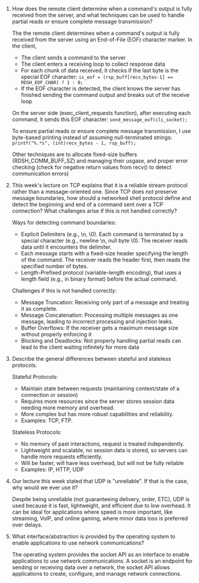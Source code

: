 1. How does the remote client determine when a command's output is fully received from the server, and what techniques can be used to handle partial reads or ensure complete message transmission?

    The the remote client determines when a command's output is fully received from the server using an End-of-File (EOF) character marker. In the client,
    - The client sends a command to the server
    - The client enters a receiving loop to collect response data
    - For each chunk of data received, it checks if the last byte is the special EOF character:
    ```is_eof = (rsp_buff[recv_bytes-1] == RDSH_EOF_CHAR) ? 1 : 0;```
    - If the EOF character is detected, the client knows the server has finished sending the command output and breaks out of the receive loop

    On the server side (exec_client_requests function), after executing each command, it sends this EOF character:
    ```send_message_eof(cli_socket);```

    To ensure partial reads or ensure complete message transmission, I use byte-based printing instead of assuming null-terminated strings:
    ```printf("%.*s", (int)recv_bytes - 1, rsp_buff);```

    Other techniques are to allocate fixed-size buffers (RDSH_COMM_BUFF_SZ) and managing their usgase, and proper
    error checking (check for negative return values from recv() to detect communication errors)

2. This week's lecture on TCP explains that it is a reliable stream protocol rather than a message-oriented one. Since TCP does not preserve message boundaries, how should a networked shell protocol define and detect the beginning and end of a command sent over a TCP connection? What challenges arise if this is not handled correctly?

    Ways for detecting command boundaries:
    - Explicit Delimiters (e.g., \n, \0). Each command is terminated by a special character (e.g., newline \n, null byte \0). The receiver reads data until it encounters the delimiter.
    - Each message starts with a fixed-size header specifying the length of the command. The receiver reads the header first, then reads the specified number of bytes.
    - Length-Prefixed protocol (variable-length encoding), that uses a length field (e.g., in binary format) before the actual command.

    Challenges if this is not handled correctly:
    - Message Truncation: Receiving only part of a message and treating it as complete.
    - Message Concatenation: Processing multiple messages as one message, leading to incorrect processing and injection leaks.
    - Buffer Overflows: If the receiver gets a maximum message size without properly enforcing it
    - Blocking and Deadlocks: Not properly handling partial reads can lead to the client waiting infinitely for more data

3. Describe the general differences between stateful and stateless protocols.

    Stateful Protocols:
    - Maintain state between requests (maintaining context/state of a connection or session)
    - Requires more resources since the server stores session data needing more memory and overhead.
    - More complex but has more robust capabilities and reliability.
    - Examples: TCP, FTP. 

    Stateless Protocols:
    - No memory of past interactions,  request is treated independently.
    - Lightweight and scalable, no session data is stored, so servers can handle more requests efficiently.
    - Will be faster, will have less overhead, but will not be fully reliable
    - Examples: IP, HTTP, UDP

4. Our lecture this week stated that UDP is "unreliable". If that is the case, why would we ever use it?

    Despite being unreliable (not guaranteeing delivery, order, ETC), UDP is used because it is fast, lightweight, and efficient due to low overhead. It can be ideal for applications where speed is more important, like streaming, VoIP, and online gaming, where minor data loss is preferred over delays.


5. What interface/abstraction is provided by the operating system to enable applications to use network communications?

    The operating system provides the socket API as an interface to enable applications to use network communications. 
    A socket is an endpoint for sending or receiving data over a network, the socket API allows applications to create, configure, and manage network connections.

